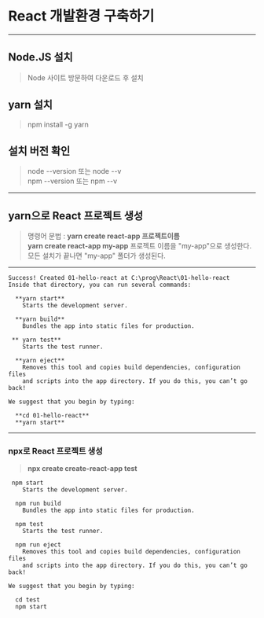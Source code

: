 # React 개발환경 구축하기 

--- 
## Node.JS 설치
> Node 사이트 방문하여 다운로드 후 설치
## yarn 설치
>npm install -g yarn 
## 설치 버전 확인
> node --version    또는  node --v  
> npm --version  또는  npm --v

---  
## yarn으로 React 프로젝트 생성
> 명령어 문법 : **yarn create react-app 프로젝트이름**  
> **yarn create react-app my-app**
> 프로젝트 이름을 "my-app"으로 생성한다.  
> 모든 설치가 끝나면 "my-app" 폴더가 생성된다.

--- 

```
Success! Created 01-hello-react at C:\prog\React\01-hello-react
Inside that directory, you can run several commands:

  **yarn start**
    Starts the development server.

  **yarn build**
    Bundles the app into static files for production.

 ** yarn test**
    Starts the test runner.

  **yarn eject**
    Removes this tool and copies build dependencies, configuration files
    and scripts into the app directory. If you do this, you can’t go back!

We suggest that you begin by typing:

  **cd 01-hello-react**
  **yarn start**

```
---  

### npx로 React 프로젝트 생성
> **npx create create-react-app test**

```
 npm start
    Starts the development server.

  npm run build
    Bundles the app into static files for production.

  npm test
    Starts the test runner.

  npm run eject
    Removes this tool and copies build dependencies, configuration files
    and scripts into the app directory. If you do this, you can’t go back!

We suggest that you begin by typing:

  cd test
  npm start
```
